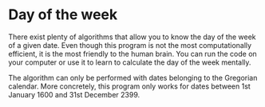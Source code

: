 # Day of the week

There exist plenty of algorithms that allow you to know the day of the week of a given date. Even though this program is not the most computationally efficient, it is the most friendly to the human brain. You can run the code on your computer or use it to learn to calculate the day of the week mentally. 

The algorithm can only be performed with dates belonging to the Gregorian calendar. More concretely, this program only works for dates between 1st January 1600 and 31st December 2399.
